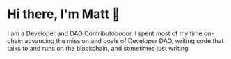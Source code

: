# Hi there, I'm Matt 👋

I am a Developer and DAO Contributooooor. I spent most of my time on-chain advancing the mission and goals of Developer DAO, writing code that talks to and runs on the blockchain, and sometimes just writing.

